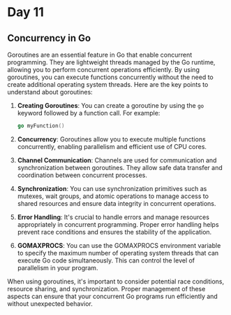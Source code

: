 # Day 11

## Concurrency in Go

Goroutines are an essential feature in Go that enable concurrent programming. They are lightweight threads managed by the Go runtime, allowing you to perform concurrent operations efficiently. By using goroutines, you can execute functions concurrently without the need to create additional operating system threads. Here are the key points to understand about goroutines:

1. **Creating Goroutines**: You can create a goroutine by using the `go` keyword followed by a function call. For example:

   ```go
   go myFunction()
   ```

2. **Concurrency**: Goroutines allow you to execute multiple functions concurrently, enabling parallelism and efficient use of CPU cores.

3. **Channel Communication**: Channels are used for communication and synchronization between goroutines. They allow safe data transfer and coordination between concurrent processes.

4. **Synchronization**: You can use synchronization primitives such as mutexes, wait groups, and atomic operations to manage access to shared resources and ensure data integrity in concurrent operations.

5. **Error Handling**: It's crucial to handle errors and manage resources appropriately in concurrent programming. Proper error handling helps prevent race conditions and ensures the stability of the application.

6. **GOMAXPROCS**: You can use the GOMAXPROCS environment variable to specify the maximum number of operating system threads that can execute Go code simultaneously. This can control the level of parallelism in your program.

When using goroutines, it's important to consider potential race conditions, resource sharing, and synchronization. Proper management of these aspects can ensure that your concurrent Go programs run efficiently and without unexpected behavior.
